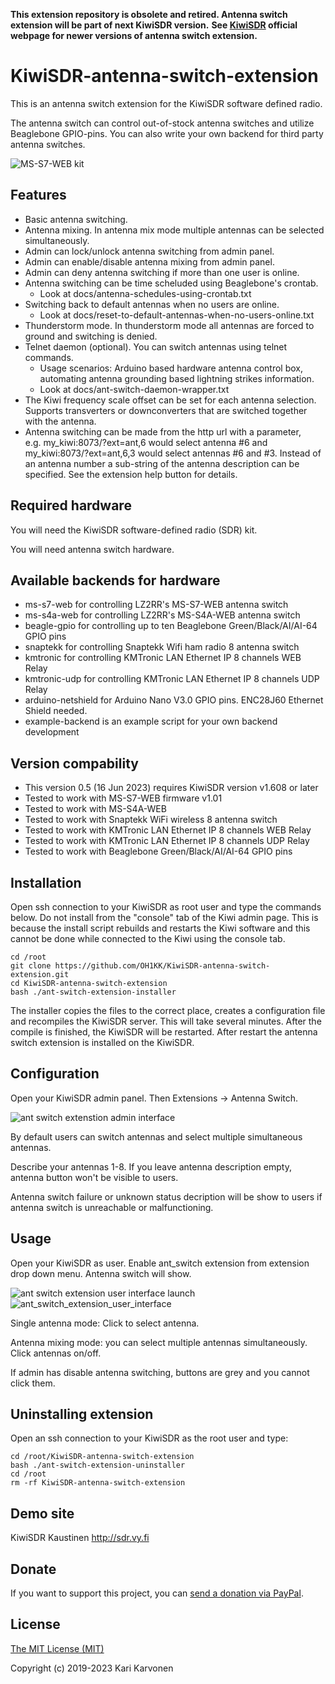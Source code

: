 




**This extension repository is obsolete and retired. Antenna switch extension will be part of next KiwiSDR version.**
**See [KiwiSDR](http://www.kiwisdr.com) official webpage for newer versions of antenna switch extension.**






# KiwiSDR-antenna-switch-extension

This is an antenna switch extension for the KiwiSDR software defined radio.

The antenna switch can control out-of-stock antenna switches and utilize Beaglebone GPIO-pins.
You can also write your own backend for third party antenna switches.

![MS-S7-WEB kit](http://oh1kk.toimii.fi/ant_switch_extension/MS-S7-WEB.jpg)

## Features

* Basic antenna switching.
* Antenna mixing. In antenna mix mode multiple antennas can be selected simultaneously.
* Admin can lock/unlock antenna switching from admin panel.
* Admin can enable/disable antenna mixing from admin panel.
* Admin can deny antenna switching if more than one user is online.
* Antenna switching can be time scheluded using Beaglebone's crontab.
  * Look at docs/antenna-schedules-using-crontab.txt
* Switching back to default antennas when no users are online.
  * Look at docs/reset-to-default-antennas-when-no-users-online.txt
* Thunderstorm mode. In thunderstorm mode all antennas are forced to ground and switching is denied.
* Telnet daemon (optional). You can switch antennas using telnet commands.
  * Usage scenarios: Arduino based hardware antenna control box, automating antenna grounding based lightning strikes information.
  * Look at docs/ant-switch-daemon-wrapper.txt
* The Kiwi frequency scale offset can be set for each antenna selection. Supports transverters or downconverters that are switched together with the antenna.
* Antenna switching can be made from the http url with a parameter,  
e.g. my\_kiwi:8073/?ext=ant,6 would select antenna #6 and  
my\_kiwi:8073/?ext=ant,6,3 would select antennas #6 and #3. Instead of an antenna number
a sub-string of the antenna description can be specified. See the extension help button for details.
  
## Required hardware

You will need the KiwiSDR software-defined radio (SDR) kit.

You will need antenna switch hardware.

## Available backends for hardware

* ms-s7-web for controlling LZ2RR's MS-S7-WEB antenna switch
* ms-s4a-web for controlling LZ2RR's MS-S4A-WEB antenna switch
* beagle-gpio for controlling up to ten Beaglebone Green/Black/AI/AI-64 GPIO pins
* snaptekk for controlling Snaptekk Wifi ham radio 8 antenna switch
* kmtronic for controlling KMTronic LAN Ethernet IP 8 channels WEB Relay
* kmtronic-udp for controlling KMTronic LAN Ethernet IP 8 channels UDP Relay
* arduino-netshield for Arduino Nano V3.0 GPIO pins. ENC28J60 Ethernet Shield needed.
* example-backend is an example script for your own backend development

## Version compability

* This version 0.5 (16 Jun 2023) requires KiwiSDR version v1.608 or later
* Tested to work with MS-S7-WEB firmware v1.01
* Tested to work with MS-S4A-WEB
* Tested to work with Snaptekk WiFi wireless 8 antenna switch
* Tested to work with KMTronic LAN Ethernet IP 8 channels WEB Relay
* Tested to work with KMTronic LAN Ethernet IP 8 channels UDP Relay
* Tested to work with Beaglebone Green/Black/AI/AI-64 GPIO pins

## Installation

Open ssh connection to your KiwiSDR as root user and type the commands below.
Do not install from the "console" tab of the Kiwi admin page.
This is because the install script rebuilds and restarts the Kiwi software
and this cannot be done while connected to the Kiwi using the console tab.

    cd /root
    git clone https://github.com/OH1KK/KiwiSDR-antenna-switch-extension.git
    cd KiwiSDR-antenna-switch-extension
    bash ./ant-switch-extension-installer

The installer copies the files to the correct place, creates a configuration file
and recompiles the KiwiSDR server.
This will take several minutes. After the compile is finished, the KiwiSDR will be restarted.
After restart the antenna switch extension is installed on the KiwiSDR.

## Configuration

Open your KiwiSDR admin panel. Then Extensions -> Antenna Switch.

![ant switch extenstion admin interface](http://oh1kk.toimii.fi/ant_switch_extension/admin_interface_20180123.png)

By default users can switch antennas and select multiple simultaneous antennas.

Describe your antennas 1-8. If you leave antenna description empty, antenna button won't be visible to users.

Antenna switch failure or unknown status decription will be show to users if antenna switch is unreachable or malfunctioning. 

## Usage

Open your KiwiSDR as user. Enable ant_switch extension from extension drop down menu. Antenna switch will show.

![ant switch extension user interface launch](http://oh1kk.toimii.fi/ant_switch_extension/user_interface_launch_20180123.png)
![ant_switch_extension_user_interface](http://oh1kk.toimii.fi/ant_switch_extension/user_interface_20180123.png)

Single antenna mode: Click to select antenna. 

Antenna mixing mode: you can select multiple antennas simultaneously. Click antennas on/off. 

If admin has disable antenna switching, buttons are grey and you cannot click them.

## Uninstalling extension

Open an ssh connection to your KiwiSDR as the root user and type:

    cd /root/KiwiSDR-antenna-switch-extension
    bash ./ant-switch-extension-uninstaller
    cd /root
    rm -rf KiwiSDR-antenna-switch-extension

## Demo site

KiwiSDR Kaustinen http://sdr.vy.fi

## Donate
If you want to support this project, you can [send a donation via PayPal](https://www.paypal.me/oh1kk).

## License

[The MIT License (MIT)](LICENSE)

Copyright (c) 2019-2023 Kari Karvonen
